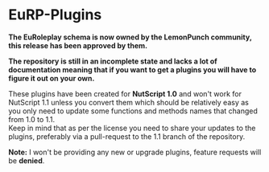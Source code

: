 # EuRP-Plugins
**The EuRoleplay schema is now owned by the LemonPunch community, this release has been approved by them.**  
  
**The repository is still in an incomplete state and lacks a lot of documentation meaning that if you want to get a plugins you will have to figure it out on your own.**
  
These plugins have been created for **NutScript 1.0** and won't work for NutScript 1.1 unless you convert them which should be relatively easy as you only need to update some functions and methods names that changed from 1.0 to 1.1.  
Keep in mind that as per the license you need to share your updates to the plugins, preferably via a pull-request to the 1.1 branch of the repository.

**Note:** I won't be providing any new or upgrade plugins, feature requests will be **denied**.